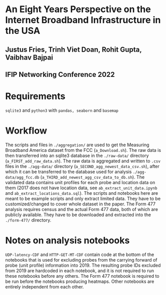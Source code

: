 # An Eight Years Perspective on the Internet Broadband Infrastructure in the USA
## Justus Fries, Trinh Viet Doan, Rohit Gupta, Vaibhav Bajpai
## IFIP Networking Conference 2022
# Requirements
```sqlite3``` and ```python3``` with ```pandas, seaborn``` and ```basemap```
# Workflow
The scripts and files in ```./aggregation/``` are used to get the Measuring Broadband America dataset from the FCC (```a_Download.sh```). The raw data is then transferred into an sqlite3 database in the ```./raw-data/``` directory (```a_FIRST_add_raw_data.sh```). The raw data is aggregated and written to ```.csv``` files in the ```./agg-data/``` directory (```a_SECOND_agg_newest_data_csv.sh```), after which it can be transferred to the database used for analysis ```./agg-data/agg_fcc.db``` (```a_THIRD_add_newest_agg_csv_data_to_db.sh```). The validated data contains unit profiles for each probe and location data on them (2017 does not have location data, see ```ab_extract_unit_data.ipynb``` and ```ab_extract_locations_data.sql```). The scripts and notebooks here are meant to be example scripts and only extract limited data. They have to be customized/changed to cover whole dataset in the paper. The Form 477 analysis requires census and the actual Form 477 data, both of which are publicly available. They have to be downloaded and extracted into the ```./form-477/``` directory.

# Notes on analysis notebooks
```UDP-latency-CDF``` and ```HTTP-GET-MT-CDF``` contain code at the bottom of the notebooks that is used for excluding probes from the carrying forward of probe (unit profile) information into 2019. The resulting probe IDs excluded from 2019 are hardcoded in each notebook, and it is not required to run these notebooks before any others. The Form 477 notebook is required to be run before the notebooks producing heatmaps. Other notebooks are entirely independent from each other.
